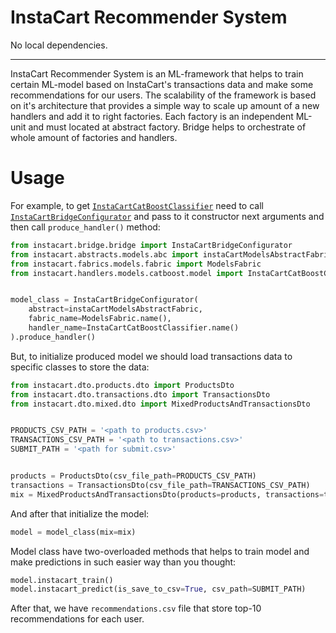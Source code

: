 
# InstaCart Recommender System

No local dependencies.

---
InstaCart Recommender System is an ML-framework that helps to train certain ML-model based on InstaCart's transactions data and make some recommendations for our users. The scalability of the framework is based on it's architecture that provides a simple way to scale up amount of a new handlers and add it to right factories. Each factory is an independent ML-unit and must located at abstract factory. Bridge helps to orchestrate of whole amount of factories and handlers.

# Usage
For example, to get [`InstaCartCatBoostClassifier`](https://github.com/e183b796621afbf902067460/ranepa-recommender-system/blob/master/instacart/handlers/models/catboost/model.py#L15) need to call [`InstaCartBridgeConfigurator`](https://github.com/e183b796621afbf902067460/ranepa-recommender-system/blob/master/instacart/bridge/bridge.py#L4) and pass to it constructor next arguments and then call `produce_handler()` method:

```python
from instacart.bridge.bridge import InstaCartBridgeConfigurator
from instacart.abstracts.models.abc import instaCartModelsAbstractFabric
from instacart.fabrics.models.fabric import ModelsFabric
from instacart.handlers.models.catboost.model import InstaCartCatBoostClassifier


model_class = InstaCartBridgeConfigurator(
    abstract=instaCartModelsAbstractFabric,
    fabric_name=ModelsFabric.name(),
    handler_name=InstaCartCatBoostClassifier.name()
).produce_handler()
```

But, to initialize produced model we should load transactions data to specific classes to store the data:

```python
from instacart.dto.products.dto import ProductsDto
from instacart.dto.transactions.dto import TransactionsDto
from instacart.dto.mixed.dto import MixedProductsAndTransactionsDto


PRODUCTS_CSV_PATH = '<path to products.csv>'
TRANSACTIONS_CSV_PATH = '<path to transactions.csv>'
SUBMIT_PATH = '<path for submit.csv>'


products = ProductsDto(csv_file_path=PRODUCTS_CSV_PATH)
transactions = TransactionsDto(csv_file_path=TRANSACTIONS_CSV_PATH)
mix = MixedProductsAndTransactionsDto(products=products, transactions=transactions)
```

And after that initialize the model:

```python
model = model_class(mix=mix)
```

Model class have two-overloaded methods that helps to train model and make predictions in such easier way than you thought:

```python
model.instacart_train()
model.instacart_predict(is_save_to_csv=True, csv_path=SUBMIT_PATH)
```

After that, we have `recommendations.csv` file that store top-10 recommendations for each user.


